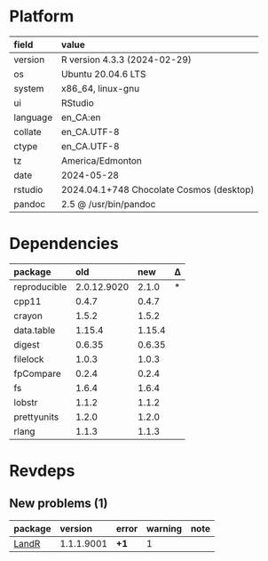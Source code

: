 # Platform

|field    |value                                    |
|:--------|:----------------------------------------|
|version  |R version 4.3.3 (2024-02-29)             |
|os       |Ubuntu 20.04.6 LTS                       |
|system   |x86_64, linux-gnu                        |
|ui       |RStudio                                  |
|language |en_CA:en                                 |
|collate  |en_CA.UTF-8                              |
|ctype    |en_CA.UTF-8                              |
|tz       |America/Edmonton                         |
|date     |2024-05-28                               |
|rstudio  |2024.04.1+748 Chocolate Cosmos (desktop) |
|pandoc   |2.5 @ /usr/bin/pandoc                    |

# Dependencies

|package      |old         |new    |Δ  |
|:------------|:-----------|:------|:--|
|reproducible |2.0.12.9020 |2.1.0  |*  |
|cpp11        |0.4.7       |0.4.7  |   |
|crayon       |1.5.2       |1.5.2  |   |
|data.table   |1.15.4      |1.15.4 |   |
|digest       |0.6.35      |0.6.35 |   |
|filelock     |1.0.3       |1.0.3  |   |
|fpCompare    |0.2.4       |0.2.4  |   |
|fs           |1.6.4       |1.6.4  |   |
|lobstr       |1.1.2       |1.1.2  |   |
|prettyunits  |1.2.0       |1.2.0  |   |
|rlang        |1.1.3       |1.1.3  |   |

# Revdeps

## New problems (1)

|package |version    |error  |warning |note |
|:-------|:----------|:------|:-------|:----|
|[LandR](problems.md#landr)|1.1.1.9001 |__+1__ |1       |     |

